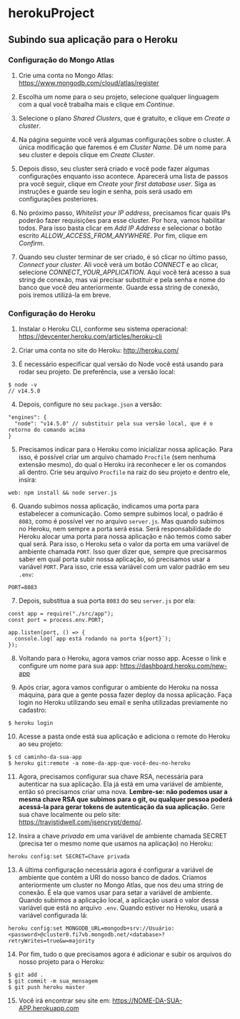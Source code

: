 # herokuProject
## Subindo sua aplicação para o Heroku

### Configuração do Mongo Atlas

1. Crie uma conta no Mongo Atlas: https://www.mongodb.com/cloud/atlas/register

2. Escolha um nome para o seu projeto, selecione qualquer linguagem com a qual você trabalha mais e clique em _Continue_.

3. Selecione o plano _Shared Clusters_, que é gratuito, e clique em _Create a cluster_.

4. Na página seguinte você verá algumas configurações sobre o cluster. A única modificação que faremos é em _Cluster Name_. Dê um nome para seu cluster e depois clique em _Create Cluster_.

5. Depois disso, seu cluster será criado e você pode fazer algumas configurações enquanto isso acontece. Aparecerá uma lista de passos pra você seguir, clique em _Create your first database user_. Siga as instruções e guarde seu login e senha, pois será usado em configurações posteriores.

6. No próximo passo, _Whitelist your IP address_, precisamos ficar quais IPs poderão fazer requisições para esse cluster. Por hora, vamos habilitar todos. Para isso basta clicar em _Add IP Address_ e selecionar o botão escrito _ALLOW_ACCESS_FROM_ANYWHERE_. Por fim, clique em _Confirm_.

7. Quando seu cluster terminar de ser criado, é só clicar no último passo, _Connect your cluster_. Ali você verá um botão _CONNECT_ e ao clicar, selecione _CONNECT_YOUR_APPLICATION_. Aqui você terá acesso a sua string de conexão, mas vai precisar substituir _<password>_ e _<dbname>_ pela senha e nome do banco que você deu anteriormente. Guarde essa string de conexão, pois iremos utilizá-la em breve.

### Configuração do Heroku

1. Instalar o Heroku CLI, conforme seu sistema operacional: https://devcenter.heroku.com/articles/heroku-cli

2. Criar uma conta no site do Heroku: http://heroku.com/

3. É necessário especificar qual versão do Node você está usando para rodar seu projeto. De preferência, use a versão local:
```
$ node -v
// v14.5.0
```

4. Depois, configure no seu `package.json` a versão:

```
"engines": {
  "node": "v14.5.0" // substituir pela sua versão local, que é o retorno do comando acima
}
```

5. Precisamos indicar para o Heroku como inicializar nossa aplicação. Para isso, é possível criar um arquivo chamado `Procfile` (sem nenhuma extensão mesmo), do qual o Heroku irá reconhecer e ler os comandos ali dentro. Crie seu arquivo `Procfile` na raiz do seu projeto e dentro ele, insira:

```
web: npm install && node server.js
```

6. Quando subimos nossa aplicação, indicamos uma porta para estabelecer a comunicação. Como sempre subimos local, o padrão é `8083`, como é possível ver no arquivo `server.js`. Mas quando subimos no Heroku, nem sempre a porta será essa. Será responsabilidade do Heroku alocar uma porta para nossa aplicação e não temos como saber qual será. Para isso, o Heroku seta o valor da porta em uma variável de ambiente chamada `PORT`. Isso quer dizer que, sempre que precisarmos saber em qual porta subir nossa aplicação, só precisamos usar a variável `PORT`. Para isso, crie essa variável com um valor padrão em seu `.env`:

```
PORT=8083
```

7. Depois, substitua a sua porta `8083` do seu `server.js` por ela:

```
const app = require("./src/app");
const port = process.env.PORT;

app.listen(port, () => {
  console.log(`app está rodando na porta ${port}`);
});
```

8. Voltando para o Heroku, agora vamos criar nosso app. Acesse o link e configure um nome para sua app: https://dashboard.heroku.com/new-app

9. Após criar, agora vamos configurar o ambiente do Heroku na nossa máquina, para que a gente possa fazer deploy da nossa aplicação. Faça login no Heroku utilizando seu email e senha utilizadas previamente no cadastro:

```
$ heroku login
```

10. Acesse a pasta onde está sua aplicação e adiciona o remote do Heroku ao seu projeto:

```
$ cd caminho-da-sua-app
$ heroku git:remote -a nome-da-app-que-você-deu-no-heroku
```

11. Agora, precisamos configurar sua chave RSA, necessária para autenticar na sua aplicação. Ela já está em uma variável de ambiente, então só precisamos criar uma nova. **Lembre-se: não podemos usar a mesma chave RSA que subimos para o git, ou qualquer pessoa poderá acessá-la para gerar tokens de autenticação da sua aplicação.** Gere sua chave localmente ou pelo site: https://travistidwell.com/jsencrypt/demo/.

12. Insira a chave _privada_ em uma variável de ambiente chamada SECRET (precisa ter o mesmo nome que usamos na aplicação) no Heroku:
```
heroku config:set SECRET=Chave privada
```

13. A última configuração necessária agora é configurar a variável de ambiente que contém a URI do nosso banco de dados. Criamos anteriormente um cluster no Mongo Atlas, que nos deu uma string de conexão. É ela que vamos usar para setar a variável de ambiente. Quando subirmos a aplicação local, a aplicação usará o valor dessa variável que está no arquivo `.env`. Quando estiver no Heroku, usará a variável configurada lá:

```
heroku config:set MONGODB_URL=mongodb+srv://Usuário:<password>@cluster0.fi7vb.mongodb.net/<database>?retryWrites=true&w=majority
```

14. Por fim, tudo o que precisamos agora é adicionar e subir os arquivos do nosso projeto para o Heroku:

```
$ git add .
$ git commit -m sua_mensagem
$ git push heroku master
```

15. Você irá encontrar seu site em: https://NOME-DA-SUA-APP.herokuapp.com

